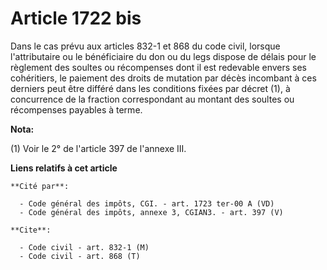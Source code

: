 # Article 1722 bis

Dans le cas prévu aux articles 832-1 et 868 du code civil, lorsque l'attributaire ou le bénéficiaire du don ou du legs
dispose de délais pour le règlement des soultes ou récompenses dont il est redevable envers ses cohéritiers, le paiement des
droits de mutation par décès incombant à ces derniers peut être différé dans les conditions fixées par décret (1), à
concurrence de la fraction correspondant au montant des soultes ou récompenses payables à terme.

**Nota:**

(1) Voir le 2° de l'article 397 de l'annexe III.

**Liens relatifs à cet article**

	**Cité par**:

	  - Code général des impôts, CGI. - art. 1723 ter-00 A (VD)
	  - Code général des impôts, annexe 3, CGIAN3. - art. 397 (V)

	**Cite**:

	  - Code civil - art. 832-1 (M)
	  - Code civil - art. 868 (T)
